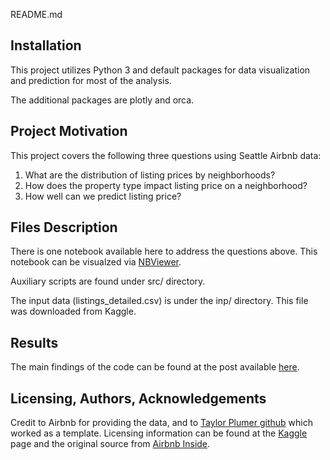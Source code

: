 README.md

## Installation

This project utilizes Python 3 and default packages for data visualization and prediction for most of the analysis.

The additional packages are plotly and orca.

## Project Motivation

This project covers the following three questions using Seattle Airbnb data:

  1. What are the distribution of listing prices by neighborhoods?
  2. How does the property type impact listing price on a neighborhood?
  3. How well can we predict listing price?

## Files Description

There is one notebook available here to address the questions above.
This notebook can be visualzed via [NBViewer](https://nbviewer.jupyter.org/github/oliveirampo/airbnb_seatle/blob/main/run.ipynb).

Auxiliary scripts are found under src/ directory.

The input data (listings_detailed.csv) is under the inp/ directory.
This file was downloaded from Kaggle.

## Results
The main findings of the code can be found at the post available [here](https://pereira-oliveira.medium.com/analyzing-airbnb-dataset-the-seattle-case-c788d8f22985).

## Licensing, Authors, Acknowledgements

Credit to Airbnb for providing the data,
and to [Taylor Plumer github](https://github.com/taylorplumer/seattle-airbnb) which worked as a template.
Licensing information can be found at the [Kaggle](https://www.kaggle.com/airbnb/seattle)
page and the original source from [Airbnb Inside](http://insideairbnb.com/get-the-data.html).


